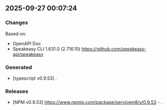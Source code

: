 

## 2025-09-27 00:07:24
### Changes
Based on:
- OpenAPI Doc  
- Speakeasy CLI 1.631.0 (2.716.10) https://github.com/speakeasy-api/speakeasy
### Generated
- [typescript v0.9.53] .
### Releases
- [NPM v0.9.53] https://www.npmjs.com/package/servicem8/v/0.9.53 - .